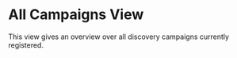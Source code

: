 # All Campaigns View

This view gives an overview over all discovery campaigns currently registered.



